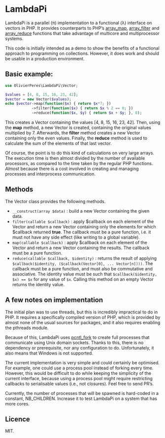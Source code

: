 # LambdaPi

LambdaPi is a parallel (π) implementation to a functional (λ) interface on vectors in PHP. It
provides counterparts to PHP’s [array_map](http://php.net/manual/fr/function.array-map.php),
[array_filter](http://php.net/manual/fr/function.array-filter.php) and
[array_reduce](http://php.net/manual/fr/function.array-reduce.php) functions that take advantage of
multicore and multiprocessor systems.

This code is initially intended as a demo to show the benefits of a functional approach to
programming on collections. However, it does work and should be usable in a production environment.

## Basic example:
```php
use OlivierPeres\LambdaPi\Vector;

$values = [4, 8, 15, 16, 23, 42];
$vector = new Vector($values);
echo $vector->map(function($x) { return $x*7; })
            ->filter(function($x) { return $x % 2 == 0; })
            ->reduce(function($x, $y) { return $x + $y; }, 0);
```

This creates a Vector containing the values [4, 8, 15, 16, 23, 42]. Then, using the **map** method,
a new Vector is created, containing the original values multiplied by 7. Afterwards, the **filter**
method creates a new Vector containing only the even values. Finally, the **reduce** method is used
to calculate the sum of the elements of that last vector.

Of course, the point is to do this kind of calculations on very large arrays. The execution time is
then almost divided by the number of available processors, as compared to the time taken by the
regular PHP functions. *Almost* because there is a cost involved in creating and managing processes
and interprocess communication.

## Methods

The Vector class provides the following methods.

* `__construct(array $data)` : build a new Vector containing the given data.
* `filter(callable $callback)` : apply $callback on each element of the Vector and return a new
Vector containing only the elements for which $callback returned **true**. The callback must be a
pure function, i.e. it must not have any side effect (like writing to a global variable).
* `map(callable $callback)` : apply $callback on each element of the Vector and return a new Vector
containing the results. The callback must be a pure function.
* `reduce(callable $callback, $identity)` : returns the result of applying
`$callback($identity, ($callback(Vector[0], ... Vector[n])))`. The callback must be a pure function,
and must also be commutative and associative. The identity value must be such that
`$callback($identity, $x) == $x` for any value of `$x`. Calling this method on an empty Vector
returns the identity value.

## A few notes on implementation

The initial plan was to use threads, but this is incredibly impractical to do in PHP. It requires a
specifically compiled version of PHP, which is provided by almost none of the usual sources for
packages, and it also requires enabling the pthreads module.

Because of this, LambdaPi uses [pcntl_fork](http://php.net/manual/fr/function.pcntl-fork.php) to
create full processes that communicate using Unix domain sockets. Thanks to this, there is no
dependency or prerequisite, nor any configuration to do. Unfortunately, it also means that Windows
is not supported.

The current implementation is very simple and could certainly be optimised. For example, one could
use a process pool instead of forking every time. However, this would be difficult to do while
keeping the simplicity of the current interface, because using a process pool might require
restricting callbacks to serialisable values (i.e., not closures). Feel free to send PR’s.

Currently, the number of processes that will be spawned is hard-coded in a constant, NB_CHILDREN.
Increase it to test LambdaPi on a system that has more cores.

## Licence

MIT.
